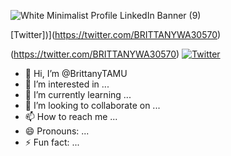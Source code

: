 ![White Minimalist Profile LinkedIn Banner (9)](https://github.com/BrittanyTAMU/BrittanyTAMU/assets/150837663/26b7911c-5b02-417c-9d25-b6a2687d5ce4)

[Twitter])](https://twitter.com/BRITTANYWA30570)

(https://twitter.com/BRITTANYWA30570)
[![Twitter](![image](https://github.com/BrittanyTAMU/BrittanyTAMU/assets/150837663/a43873f3-5d76-417a-a4af-59d548a249ce)
)](https://twitter.com/BRITTANYWA30570)









- 👋 Hi, I’m @BrittanyTAMU
- 👀 I’m interested in ...
- 🌱 I’m currently learning ...
- 💞️ I’m looking to collaborate on ...
- 📫 How to reach me ...
- 😄 Pronouns: ...
- ⚡ Fun fact: ...

<!---
BrittanyTAMU/BrittanyTAMU is a ✨ special ✨ repository because its `README.md` (this file) appears on your GitHub profile.
You can click the Preview link to take a look at your changes.
--->
